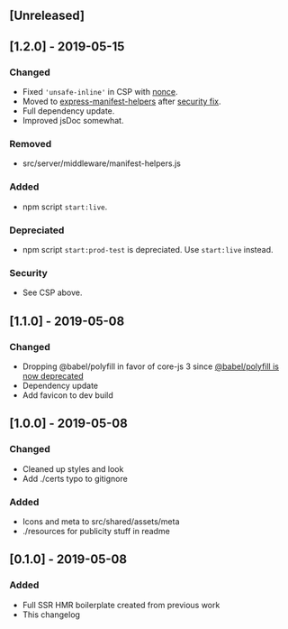 ## [Unreleased]

## [1.2.0] - 2019-05-15
### Changed
- Fixed `'unsafe-inline'` in CSP with [nonce](src/server/index.js).
- Moved to [express-manifest-helpers](https://github.com/danethurber/express-manifest-helpers) after [security fix](https://github.com/danethurber/express-manifest-helpers/pull/4).
- Full dependency update.
- Improved jsDoc somewhat.
### Removed
- src/server/middleware/manifest-helpers.js
### Added
- npm script `start:live`.
### Depreciated
- npm script `start:prod-test` is depreciated. Use `start:live` instead.
### Security
-  See CSP above.


## [1.1.0] - 2019-05-08
### Changed
- Dropping @babel/polyfill in favor of core-js 3 since [@babel/polyfill is now deprecated](https://github.com/zloirock/core-js/blob/master/docs/2019-03-19-core-js-3-babel-and-a-look-into-the-future.md#babelpolyfill)
- Dependency update
- Add favicon to dev build

## [1.0.0] - 2019-05-08
### Changed
- Cleaned up styles and look
- Add ./certs typo to gitignore
### Added
- Icons and meta to src/shared/assets/meta
- ./resources for publicity stuff in readme

## [0.1.0] - 2019-05-08
### Added
- Full SSR HMR boilerplate created from previous work
- This changelog